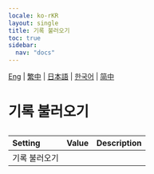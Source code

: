 ```yaml
---
locale: ko-rKR
layout: single
title: 기록 불러오기
toc: true
sidebar:
  nav: "docs"
---
```

[Eng](/dancexr/menu/2025.4/chat/load_history) | [繁中](/tw/dancexr/menu/2025.4/chat/load_history) | [日本語](/jp/dancexr/menu/2025.4/chat/load_history) | [한국어](/kr/dancexr/menu/2025.4/chat/load_history) | [简中](/zh/dancexr/menu/2025.4/chat/load_history)

# 기록 불러오기

## 

| Setting | Value | Description |
| :--- | --- | :--- |
| 기록 불러오기 || 
